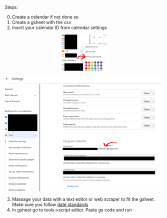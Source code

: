 Steps:

0. Create a celendar if not done so
1. Create a gsheet with the csv
2. Insert your calendar ID from calendar settings

<p align="center">
  <img src="./img/FromCalendarPage.png" alt="Getting to calendar settings" width="150">
</p>

<p align="center">
  <img src="./img/CalendarId.png" alt="Getting calendar ID" width="650">
</p>

3. Massage your data with a text editor or web scraper to fit the gsheet. Make sure you follow [date standards](https://developers.google.com/chart/interactive/docs/datesandtimes#datetimes-using-the-date-constructor)
4. In gsheet go to tools->script editor. Paste gs code and run

